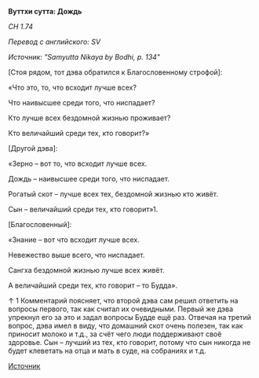 **Вуттхи сутта: Дождь**

_СН 1\.74_

_Перевод с английского: SV_

_Источник: "Samyutta Nikaya by Bodhi, p\. 134"_

\[Стоя рядом, тот дэва обратился к Благословенному строфой\]:

«Что это, то, что всходит лучше всех?

Что наивысшее среди того, что ниспадает?

Кто лучше всех бездомной жизнью проживает?

Кто величайший среди тех, кто говорит?»

\[Другой дэва\]:

«Зерно – вот то, что всходит лучше всех\.

Дождь – наивысшее среди того, что ниспадает\.

Рогатый скот – лучше всех тех, бездомной жизнью кто живёт\.

Сын – величайший среди тех, кто говорит»1\.

\[Благословенный\]:

«Знание – вот что всходит лучше всех\.

Невежество выше всего, что ниспадает\.

Сангха бездомной жизнью лучше всех живёт\.

А величайший среди тех, кто говорит – то Будда»\.

↑ 1 Комментарий поясняет, что второй дэва сам решил ответить на вопросы первого, так как считал их очевидными\. Первый же дэва упрекнул его за это и задал вопросы Будде ещё раз\. Отвечая на третий вопрос, дэва имел в виду, что домашний скот очень полезен, так как приносит молоко и т\.д\., за счёт чего люди поддерживают своё здоровье\. Сын – лучший из тех, кто говорит, потому что сын никогда не будет клеветать на отца и мать в суде, на собраниях и т\.д\.

[Источник](https://www\.theravada\.ru/Teaching/Canon/Suttanta/Texts/sn1_74\-vitthu\-sutta\-sv\.htm)